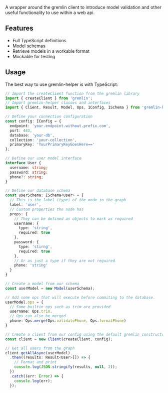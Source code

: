 A wrapper around the gremlin client to introduce model validation and other useful functionality to use within a web api.

## Features

- Full TypeScript definitions
- Model schemas
- Retrieve models in a workable format
- Mockable for testing

## Usage

The best way to use gremlin-helper is with TypeScript:

```typescript
// Import the createClient function from the gremlin library
import { createClient } from 'gremlin';
// Import gremlin-helper classes and interfaces
import { Client, Result, Model, Ops, IConfig, ISchema } from 'gremlin-helper';

// Define your connection configuration
const config: IConfig = {
  endpoint: 'your.endpoint.without.prefix.com',
  port: 443,
  database: 'your-db',
  collection: 'your-collection',
  primaryKey: 'YourPrimaryKeyGoesHere=='
};

// Define our user model interface
interface User {
  username: string;
  password: string;
  phone?: string;
}

// Define our database schema
const userSchema: ISchema<User> = {
  // This is the label (type) of the node in the graph
  label: 'user',
  // Custom properties the node has
  props: {
    // They can be defined as objects to mark as required
    username: {
      type: 'string',
      required: true
    },
    password: {
      type: 'stirng',
      required: true
    },
    // Or as just a type if they are not required
    phone: 'string'
  }
}

// Create a model from our schema
const userModel = new Model(userSchema);

// Add some ops that will execute before commiting to the database.
userModel.ops = {
  // Some builtin ops such as trim are provided
  username: Ops.trim,
  // Ops can also be merged
  phone: Ops.merge(Ops.validatePhone, Ops.formatPhone)
}

// Create a client from our config using the default gremlin constructor
const client = new Client(createClient, config);

// Get all users from the graph
client.getAllAsync(userModel)
  .then((results: Result<User>[]) => {
    // Format and print
    console.log(JSON.stringify(results, null, 2));
  })
  .catch((err: Error) => {
    console.log(err);
  });
```